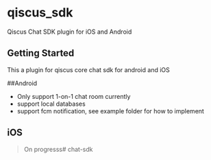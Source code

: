 # qiscus_sdk

Qiscus Chat SDK plugin for iOS and Android

## Getting Started

This a plugin for qiscus core chat sdk for android and iOS

##Android
- Only support 1-on-1 chat room currently
- support local databases
- support fcm notification, see example folder for how to implement


## iOS
> On progresss# chat-sdk
